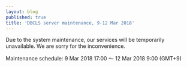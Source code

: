 ```yaml
---
layout: blog
published: true
title: 'DBCLS server maintenance, 9-12 Mar 2018'
---
```

Due to the system maintenance, our services will be temporarily unavailable. We are sorry for the inconvenience.
 
Maintenance schedule: 9 Mar 2018 17:00 〜 12 Mar 2018 9:00 (GMT+9)
